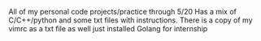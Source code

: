 All of my personal code projects/practice through 5/20
Has a mix of C/C++/python and some txt files with instructions.
There is a copy of my vimrc as a txt file as well
just installed Golang for internship
